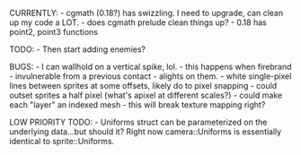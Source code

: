 CURRENTLY:
    - cgmath (0.18?) has swizzling. I need to upgrade, can clean up my code a LOT.
    - does cgmath prelude clean things up?
    - 0.18 has point2, point3 functions


TODO:
    - Then start adding enemies?

BUGS:
    - I can wallhold on a vertical spike, lol.
        - this happens when firebrand - invulnerable from a previous contact - alights on them.
    - white single-pixel lines between sprites at some offsets, likely do to pixel snapping
        - could outset sprites a half pixel (what's apixel at different scales?)
        - could make each "layer" an indexed mesh
            - this will break texture mapping right?

LOW PRIORITY TODO:
    - Uniforms struct can be parameterized on the underlying data...but should it? Right now camera::Uniforms is essentially identical to sprite::Uniforms.
